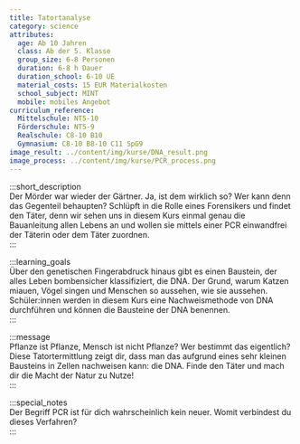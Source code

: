 ```yaml
---
title: Tatortanalyse
category: science
attributes:
  age: Ab 10 Jahren
  class: Ab der 5. Klasse
  group_size: 6-8 Personen
  duration: 6-8 h Dauer
  duration_school: 6-10 UE
  material_costs: 15 EUR Materialkosten
  school_subject: MINT
  mobile: mobiles Angebot
curriculum_reference:
  Mittelschule: NT5-10
  Förderschule: NT5-9   
  Realschule: C8-10 B10
  Gymnasium: C8-10 B8-10 C11 SpG9
image_result: ../content/img/kurse/DNA_result.png
image_process: ../content/img/kurse/PCR_process.png
---
```

:::short_description  
Der Mörder war wieder der Gärtner. Ja, ist dem wirklich so? Wer kann denn das Gegenteil behaupten? Schlüpft in die Rolle eines Forensikers und findet den Täter, denn wir sehen uns in diesem Kurs einmal genau die Bauanleitung allen Lebens an und wollen sie mittels einer PCR einwandfrei der Täterin oder dem Täter zuordnen.             
:::

:::learning_goals  
Über den genetischen Fingerabdruck hinaus gibt es einen Baustein, der alles Leben bombensicher klassifiziert, die DNA. Der Grund, warum Katzen miauen, Vögel singen und Menschen so aussehen, wie sie aussehen. Schüler:innen werden in diesem Kurs eine Nachweismethode von DNA durchführen und können die Bausteine der DNA benennen.                        
:::

:::message  
Pflanze ist Pflanze, Mensch ist nicht Pflanze? Wer bestimmt das eigentlich? Diese Tatortermittlung zeigt dir, dass man das aufgrund eines sehr kleinen Bausteins in Zellen nachweisen kann: die DNA. Finde den Täter und mach dir die Macht der Natur zu Nutze!   
:::  

:::special_notes  
Der Begriff PCR ist für dich wahrscheinlich kein neuer. Womit verbindest du dieses Verfahren?       
:::
